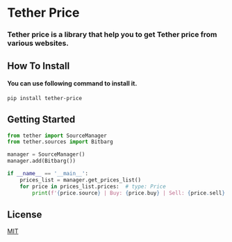 # Tether Price

### Tether price is a library that help you to get Tether price from various websites.

## How To Install

#### You can use following command to install it.

```commandline
pip install tether-price
```

## Getting Started

```python
from tether import SourceManager
from tether.sources import Bitbarg

manager = SourceManager()
manager.add(Bitbarg())

if __name__ == '__main__':
    prices_list = manager.get_prices_list()
    for price in prices_list.prices:  # type: Price
        print(f'{price.source} | Buy: {price.buy} | Sell: {price.sell}')
```

## License

[MIT](https://github.com/iAliF/Tether-Price/blob/main/LICENSE)